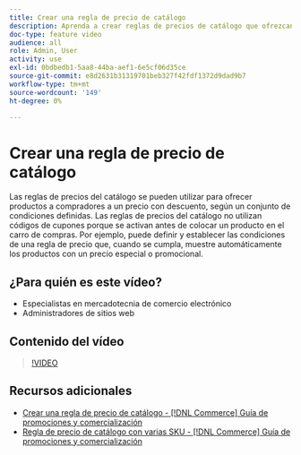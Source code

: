 ```yaml
---
title: Crear una regla de precio de catálogo
description: Aprenda a crear reglas de precios de catálogo que ofrezcan productos a compradores a un precio descuento en función de un conjunto de condiciones definidas.
doc-type: feature video
audience: all
role: Admin, User
activity: use
exl-id: 0bdbedb1-5aa8-44ba-aef1-6e5cf06d35ce
source-git-commit: e8d2631b31319701beb327f42fdf1372d9dad9b7
workflow-type: tm+mt
source-wordcount: '149'
ht-degree: 0%

---
```


# Crear una regla de precio de catálogo

Las reglas de precios del catálogo se pueden utilizar para ofrecer productos a compradores a un precio con descuento, según un conjunto de condiciones definidas. Las reglas de precios del catálogo no utilizan códigos de cupones porque se activan antes de colocar un producto en el carro de compras. Por ejemplo, puede definir y establecer las condiciones de una regla de precio que, cuando se cumpla, muestre automáticamente los productos con un precio especial o promocional.

## ¿Para quién es este vídeo?

- Especialistas en mercadotecnia de comercio electrónico
- Administradores de sitios web

## Contenido del vídeo

>[!VIDEO](https://video.tv.adobe.com/v/343834?quality=12&learn=on)

## Recursos adicionales

- [Crear una regla de precio de catálogo - [!DNL Commerce] Guía de promociones y comercialización](https://experienceleague.adobe.com/docs/commerce-admin/marketing/promotions/catalog-rules/price-rules-catalog-create.html)
- [Regla de precio de catálogo con varias SKU - [!DNL Commerce] Guía de promociones y comercialización](https://experienceleague.adobe.com/docs/commerce-admin/marketing/promotions/catalog-rules/price-rule-multiple-sku.html)
